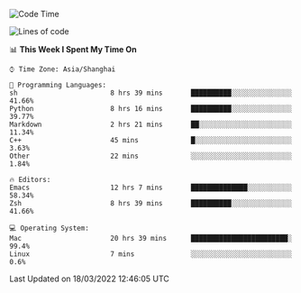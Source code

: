 <!--START_SECTION:waka-->
![Code Time](http://img.shields.io/badge/Code%20Time-669%20hrs%207%20mins-blue)

![Lines of code](https://img.shields.io/badge/From%20Hello%20World%20I%27ve%20Written-22%20Thousand%20lines%20of%20code-blue)

📊 **This Week I Spent My Time On** 

```text
⌚︎ Time Zone: Asia/Shanghai

💬 Programming Languages: 
sh                       8 hrs 39 mins       ██████████░░░░░░░░░░░░░░░   41.66% 
Python                   8 hrs 16 mins       ██████████░░░░░░░░░░░░░░░   39.77% 
Markdown                 2 hrs 21 mins       ██░░░░░░░░░░░░░░░░░░░░░░░   11.34% 
C++                      45 mins             █░░░░░░░░░░░░░░░░░░░░░░░░   3.63% 
Other                    22 mins             ░░░░░░░░░░░░░░░░░░░░░░░░░   1.84%

🔥 Editors: 
Emacs                    12 hrs 7 mins       ██████████████░░░░░░░░░░░   58.34% 
Zsh                      8 hrs 39 mins       ██████████░░░░░░░░░░░░░░░   41.66%

💻 Operating System: 
Mac                      20 hrs 39 mins      ████████████████████████░   99.4% 
Linux                    7 mins              ░░░░░░░░░░░░░░░░░░░░░░░░░   0.6%

```


 Last Updated on 18/03/2022 12:46:05 UTC
<!--END_SECTION:waka-->
